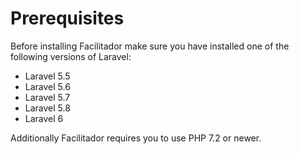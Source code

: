 # Prerequisites

Before installing Facilitador make sure you have installed one of the following versions of Laravel:
- Laravel 5.5
- Laravel 5.6
- Laravel 5.7
- Laravel 5.8
- Laravel 6

Additionally Facilitador requires you to use PHP 7.2 or newer.